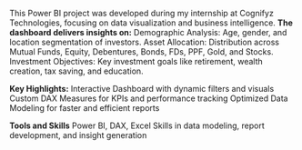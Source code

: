 This Power BI project was developed during my internship at Cognifyz Technologies, focusing on data visualization and business intelligence.
**The dashboard delivers insights on:**
Demographic Analysis: Age, gender, and location segmentation of investors.
Asset Allocation: Distribution across Mutual Funds, Equity, Debentures, Bonds, FDs, PPF, Gold, and Stocks.
Investment Objectives: Key investment goals like retirement, wealth creation, tax saving, and education.

**Key Highlights:**
Interactive Dashboard with dynamic filters and visuals
Custom DAX Measures for KPIs and performance tracking
Optimized Data Modeling for faster and efficient reports

**Tools and Skills**
Power BI, DAX, Excel
Skills in data modeling, report development, and insight generation
